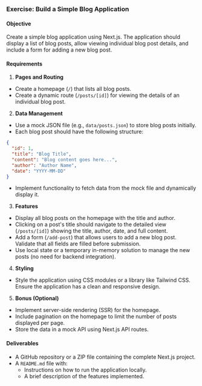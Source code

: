 

### **Exercise: Build a Simple Blog Application**

#### **Objective**

Create a simple blog application using Next.js. The application should display a list of blog posts, allow viewing individual blog post details, and include a form for adding a new blog post.

#### **Requirements**

1.  **Pages and Routing**
-  Create a homepage (`/`) that lists all blog posts.
- Create a dynamic route (`/posts/[id]`) for viewing the details of an individual blog post.
2.  **Data Management**
- Use a mock JSON file (e.g., `data/posts.json`) to store blog posts initially.
- Each blog post should have the following structure:

```json
{
  "id": 1,
  "title": "Blog Title",
  "content": "Blog content goes here...",
  "author": "Author Name",
  "date": "YYYY-MM-DD"
}
```

 - Implement functionality to fetch data from the mock file and dynamically display it.
3.  **Features**
- Display all blog posts on the homepage with the title and author.
- Clicking on a post's title should navigate to the detailed view (`/posts/[id]`) showing the title, author, date, and full content.
- Add a form (`/add-post`) that allows users to add a new blog post. Validate that all fields are filled before submission.
- Use local state or a temporary in-memory solution to manage the new posts (no need for backend integration).
4.  **Styling**
- Style the application using CSS modules or a library like Tailwind CSS. Ensure the application has a clean and responsive design.
5.  **Bonus (Optional)**
- Implement server-side rendering (SSR) for the homepage.
- Include pagination on the homepage to limit the number of posts displayed per page.
- Store the data in a mock API using Next.js API routes.

#### **Deliverables**
- A GitHub repository or a ZIP file containing the complete Next.js project.
- A `README.md` file with:
  - Instructions on how to run the application locally.
  - A brief description of the features implemented.
